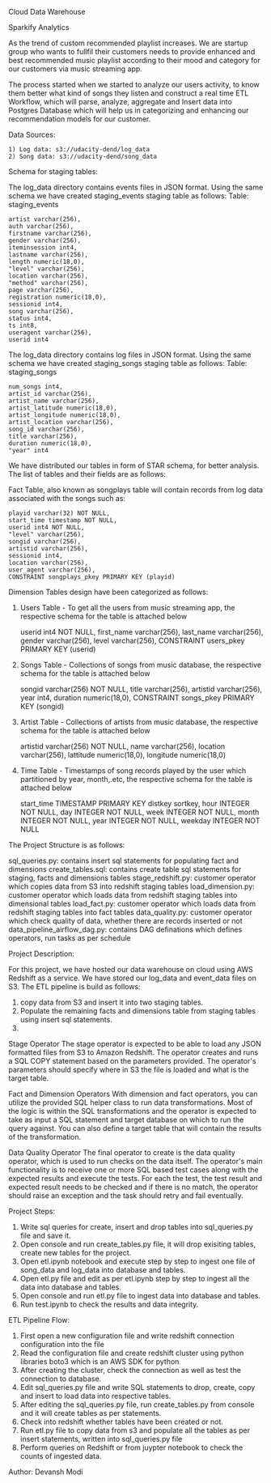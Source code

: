 Cloud Data Warehouse

Sparkify Analytics

As the trend of custom recommended playlist increases. We are startup group who wants to fullfil their customers needs to provide enhanced and best recommended music playlist according to their mood and category for our customers via music streaming app.

The process started when we started to analyze our users activity, to know them better what kind of songs they listen and construct a real time ETL Workflow, which will parse, analyze, aggregate and Insert data into Postgres Database which will help us in categorizing and enhancing our recommendation models for our customer.

Data Sources:

	1) Log data: s3://udacity-dend/log_data
	2) Song data: s3://udacity-dend/song_data

Schema for staging tables:

The log_data directory contains events files in JSON format. Using the same schema we have created staging_events staging table as follows: 
Table: staging_events

	artist varchar(256),
	auth varchar(256),
	firstname varchar(256),
	gender varchar(256),
	iteminsession int4,
	lastname varchar(256),
	length numeric(18,0),
	"level" varchar(256),
	location varchar(256),
	"method" varchar(256),
	page varchar(256),
	registration numeric(18,0),
	sessionid int4,
	song varchar(256),
	status int4,
	ts int8,
	useragent varchar(256),
	userid int4

The log_data directory contains log files in JSON format. Using the same schema we have created staging_songs staging table as follows: 
Table: staging_songs

	num_songs int4,
	artist_id varchar(256),
	artist_name varchar(256),
	artist_latitude numeric(18,0),
	artist_longitude numeric(18,0),
	artist_location varchar(256),
	song_id varchar(256),
	title varchar(256),
	duration numeric(18,0),
	"year" int4

We have distributed our tables in form of STAR schema, for better analysis. The list of tables and their fields are as follows:

Fact Table, also known as songplays table will contain records from log data associated with the songs such as:


	playid varchar(32) NOT NULL,
	start_time timestamp NOT NULL,
	userid int4 NOT NULL,
	"level" varchar(256),
	songid varchar(256),
	artistid varchar(256),
	sessionid int4,
	location varchar(256),
	user_agent varchar(256),
	CONSTRAINT songplays_pkey PRIMARY KEY (playid)


Dimension Tables design have been categorized as follows:

1) Users Table - To get all the users from music streaming app, the respective schema for the table is attached below
    
	userid int4 NOT NULL,
	first_name varchar(256),
	last_name varchar(256),
	gender varchar(256),
	level varchar(256),
	CONSTRAINT users_pkey PRIMARY KEY (userid)
    
2) Songs Table - Collections of songs from music database, the respective schema for the table is attached below
    
	songid varchar(256) NOT NULL,
	title varchar(256),
	artistid varchar(256),
	year int4,
	duration numeric(18,0),
	CONSTRAINT songs_pkey PRIMARY KEY (songid)

3) Artist Table - Collections of artists from music database, the respective schema for the table is attached below
    
	artistid varchar(256) NOT NULL,
	name varchar(256),
	location varchar(256),
	lattitude numeric(18,0),
	longitude numeric(18,0)

4) Time Table - Timestamps of song records played by the user which partitioned by year, month,.etc, the respective schema for the table is attached below
    
    start_time TIMESTAMP PRIMARY KEY distkey sortkey,
    hour INTEGER NOT NULL,
    day INTEGER NOT NULL,
    week INTEGER NOT NULL,
    month INTEGER NOT NULL,
    year INTEGER NOT NULL,
    weekday INTEGER NOT NULL
    

The Project Structure is as follows:

sql_queries.py: contains insert sql statements for populating fact and dimensions
create_tables.sql: contains create table sql statements for staging, facts and dimensions tables
stage_redshift.py: customer operator which copies data from S3 into redshift staging tables
load_dimension.py: customer operator which loads data from redshift staging tables into dimensional tables
load_fact.py: customer operator which loads data from redshift staging tables into fact tables
data_quality.py: customer operator which check quality of data, whether there are records inserted or not
data_pipeline_airflow_dag.py: contains DAG definations which defines operators, run tasks as per schedule


Project Description:

For this project, we have hosted our data warehouse on cloud using AWS Redshift as a service. We have stored our log_data and event_data files on S3.
The ETL pipeline is build as follows:
1) copy data from S3 and insert it into two staging tables.
2) Populate the remaining facts and dimensions table from staging tables using insert sql statements.
3) 


Stage Operator
The stage operator is expected to be able to load any JSON formatted files from S3 to Amazon Redshift. The operator creates and runs a SQL COPY statement based on the parameters provided. The operator's parameters should specify where in S3 the file is loaded and what is the target table.

Fact and Dimension Operators
With dimension and fact operators, you can utilize the provided SQL helper class to run data transformations. Most of the logic is within the SQL transformations and the operator is expected to take as input a SQL statement and target database on which to run the query against. You can also define a target table that will contain the results of the transformation.


Data Quality Operator
The final operator to create is the data quality operator, which is used to run checks on the data itself. The operator's main functionality is to receive one or more SQL based test cases along with the expected results and execute the tests. For each the test, the test result and expected result needs to be checked and if there is no match, the operator should raise an exception and the task should retry and fail eventually.



Project Steps:

1) Write sql queries for create, insert and drop tables into sql_queries.py file and save it.
2) Open console and run create_tables.py file, it will drop exisiting tables, create new tables for the project.
3) Open etl.ipynb notebook and execute step by step to ingest one file of song_data and log_data into database and tables.
4) Open etl.py file and edit as per etl.ipynb step by step to ingest all the data into database and tables.
5) Open console and run etl.py file to ingest data into database and tables.
6) Run test.ipynb to check the results and data integrity.

ETL Pipeline Flow:

1) First open a new configuration file and write redshift connection configuration into the file
2) Read the configuration file and create redshift cluster using python libraries boto3 which is an AWS SDK for python
3) After creating the cluster, check the connection as well as test the connection to database.
4) Edit sql_queries.py file and write SQL statements to drop, create, copy and insert to load data into respective tables.
5) After editing the sql_queries.py file, run create_tables.py from console and it will create tables as per statements.
6) Check into redshift whether tables have been created or not.
7) Run etl.py file to copy data from s3 and populate all the tables as per insert statements, written into sql_queries.py file
8) Perform queries on Redshift or from juypter notebook to check the counts of ingested data.


Author: Devansh Modi